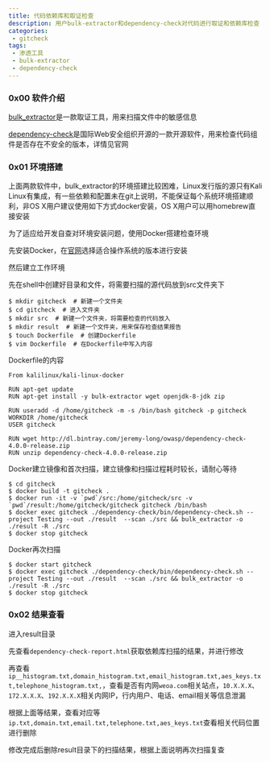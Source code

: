```yaml
---
title: 代码依赖库和取证检查
description: 用户bulk-extractor和dependency-check对代码进行取证和依赖库检查
categories:
 - gitcheck
tags:
 - 渗透工具
 - bulk-extractor
 - dependency-check
---
```


### 0x00 软件介绍
[bulk_extractor](https://github.com/simsong/bulk_extractor)是一款取证工具，用来扫描文件中的敏感信息

[dependency-check](https://www.owasp.org/index.php/OWASP_Dependency_Check)是国际Web安全组织开源的一款开源软件，用来检查代码组件是否存在不安全的版本，详情见官网

### 0x01 环境搭建
上面两款软件中，bulk_extractor的环境搭建比较困难，Linux发行版的源只有Kali Linux有集成，有一些依赖和配置未在git上说明，不能保证每个系统环境搭建顺利，非OS X用户建议使用如下方式docker安装，OS X用户可以用homebrew直接安装

为了适应给开发自查对环境安装问题，使用Docker搭建检查环境

先安装Docker，在[官网](https://docs.docker.com/install/#next-release)选择适合操作系统的版本进行安装

然后建立工作环境

先在shell中创建好目录和文件，将需要扫描的源代码放到src文件夹下
```
$ mkdir gitcheck  # 新建一个文件夹
$ cd gitcheck  # 进入文件夹
$ mkdir src  # 新建一个文件夹，将需要检查的代码放入
$ mkdir result  # 新建一个文件夹，用来保存检查结果报告
$ touch Dockerfile  # 创建Dockerfile
$ vim Dockerfile  # 在Dockerfile中写入内容
```

Dockerfile的内容
```
From kalilinux/kali-linux-docker

RUN apt-get update
RUN apt-get install -y bulk-extractor wget openjdk-8-jdk zip

RUN useradd -d /home/gitcheck -m -s /bin/bash gitcheck -p gitcheck
WORKDIR /home/gitcheck
USER gitcheck

RUN wget http://dl.bintray.com/jeremy-long/owasp/dependency-check-4.0.0-release.zip
RUN unzip dependency-check-4.0.0-release.zip
```

Docker建立镜像和首次扫描，建立镜像和扫描过程耗时较长，请耐心等待
```
$ cd gitcheck
$ docker build -t gitcheck .
$ docker run -it -v `pwd`/src:/home/gitcheck/src -v `pwd`/result:/home/gitcheck/gitcheck gitcheck /bin/bash
$ docker exec gitcheck ./dependency-check/bin/dependency-check.sh --project Testing --out ./result  --scan ./src && bulk_extractor -o ./result -R ./src
$ docker stop gitcheck
```

Docker再次扫描
```
$ docker start gitcheck
$ docker exec gitcheck ./dependency-check/bin/dependency-check.sh --project Testing --out ./result  --scan ./src && bulk_extractor -o ./result -R ./src
$ docker stop gitcheck
```

### 0x02 结果查看
进入result目录

先查看`dependency-check-report.html`获取依赖库扫描的结果，并进行修改

再查看`ip__histogram.txt,domain_histogram.txt,email_histogram.txt,aes_keys.txt,telephone_histogram.txt,`，查看是否有内网`weoa.com`相关站点，`10.X.X.X`、`172.X.X.X`、`192.X.X.X`相关内网IP，行内用户、电话、email相关等信息泄漏

根据上面等结果，查看对应等`ip.txt,domain.txt,email.txt,telephone.txt,aes_keys.txt`查看相关代码位置进行删除

修改完成后删除result目录下的扫描结果，根据上面说明再次扫描复查

